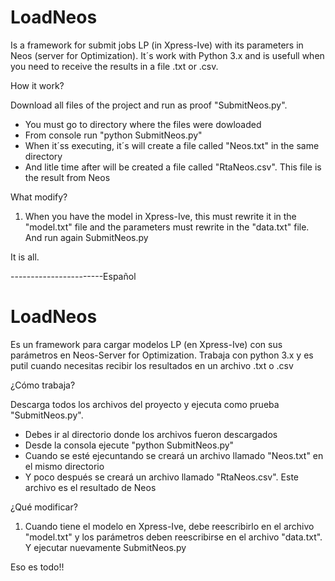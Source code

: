 # LoadNeos
Is a framework for submit jobs LP (in Xpress-Ive) with its parameters in Neos (server for Optimization). It´s work with Python 3.x and is usefull when you need to receive the results in a file .txt or .csv.

How it work?

Download all files of the project and run as proof "SubmitNeos.py". 
- You must go to directory where the files were dowloaded 
- From console run "python SubmitNeos.py"
- When it´ss executing, it´s will create a file called "Neos.txt" in the same directory
- And litle time after will be created a file called "RtaNeos.csv". This file is the result from Neos

What modify?
1. When you have the model in Xpress-Ive, this must rewrite it in the "model.txt" file and the parameters must rewrite in the "data.txt" file.  And run again SubmitNeos.py

It is all. 

-----------------------Español
# LoadNeos
Es un framework para cargar modelos LP (en Xpress-Ive) con sus parámetros en Neos-Server for Optimization. Trabaja con python 3.x y es putil cuando necesitas recibir los resultados en un archivo .txt o .csv

¿Cómo trabaja?

Descarga todos los archivos del proyecto y ejecuta como prueba "SubmitNeos.py".
- Debes ir al directorio donde los archivos fueron descargados
- Desde la consola ejecute "python SubmitNeos.py"
- Cuando se esté ejecuntando se creará un archivo llamado "Neos.txt" en el mismo directorio
- Y poco después se creará un archivo llamado "RtaNeos.csv". Este archivo es el resultado de Neos

¿Qué modificar?
1. Cuando tiene el modelo en Xpress-Ive, debe reescribirlo en el archivo "model.txt" y los parámetros deben reescribirse en el archivo "data.txt". Y ejecutar nuevamente SubmitNeos.py

Eso es todo!!


